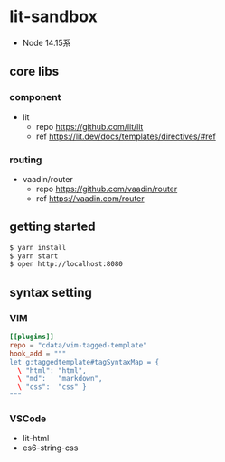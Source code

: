 # lit-sandbox

- Node 14.15系

## core libs

### component

- lit
    - repo https://github.com/lit/lit
    - ref https://lit.dev/docs/templates/directives/#ref

### routing

- vaadin/router
    - repo https://github.com/vaadin/router
    - ref https://vaadin.com/router

## getting started

```sh
$ yarn install
$ yarn start
$ open http://localhost:8080
```

## syntax setting

### VIM

```toml
[[plugins]]
repo = "cdata/vim-tagged-template"
hook_add = """
let g:taggedtemplate#tagSyntaxMap = {
  \ "html": "html",
  \ "md":   "markdown",
  \ "css":  "css" }
"""
```

### VSCode

- lit-html
- es6-string-css

